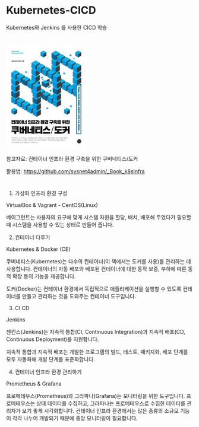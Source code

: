 # Kubernetes-CICD

Kubernetes와 Jenkins 를 사용한 CICD 학습

# 

![Alt text](image.png)


참고자료: 컨테이너 인프라 환경 구축을 위한 쿠버네티스/도커

활용법: https://github.com/sysnet4admin/_Book_k8sInfra

#

1. 가상화 인프라 환경 구성 

VirtualBox &  Vagrant - CentOS(Linux)

베이그런트는 사용자의 요구에 맞게 시스템 자원을 할당, 배치, 배포해 두었다가 필요할 때 시스템을 사용할 수 있는 상태로 만들어 줍니다.

2. 컨테이너 다루기

Kubernetes & Docker (CE)

쿠버네티스(Kubernetes)는 다수의 컨테이너(이 책에서는 도커를 사용)를 관리하는 데 사용합니다. 컨테이너의 자동 배포와 배포된 컨테이너에 대한 동작 보증, 부하에 따른 동적 확장 등의 기능을 제공합니다.

도커(Docker)는 컨테이너 환경에서 독립적으로 애플리케이션을 실행할 수 있도록 컨테이너를 만들고 관리하는 것을 도와주는 컨테이너 도구입니다.

3. CI CD

Jenkins

젠킨스(Jenkins)는 지속적 통합(CI, Continuous Integration)과 지속적 배포(CD, Continuous Deployment)를 지원합니다.

지속적 통합과 지속적 배포는 개발한 프로그램의 빌드, 테스트, 패키지화, 배포 단계를 모두 자동화해 개발 단계를 표준화합니다.

4. 컨테이너 인프라 환경 관리하기

Prometheus & Grafana

프로메테우스(Prometheus)와 그라파나(Grafana)는 모니터링을 위한 도구입니다. 프로메테우스는 상태 데이터를 수집하고, 그라파나는 프로메테우스로 수집한 데이터를 관리자가 보기 좋게 시각화합니다. 컨테이너 인프라 환경에서는 많은 종류의 소규모 기능이 각각 나누어 개발되기 때문에 중앙 모니터링이 필요합니다.

#


